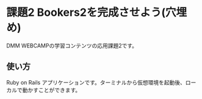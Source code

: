 # 課題2 Bookers2を完成させよう(穴埋め)

DMM WEBCAMPの学習コンテンツの応用課題2です。

## 使い方

Ruby on Rails アプリケーションです。ターミナルから仮想環境を起動後、ローカルで動かすことができます。
